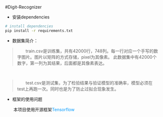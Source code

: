 #Digit-Recognizer

- 安装dependencies

``` bash
# install dependencies
pip install -r requirements.txt
```

- 数据集简介：
><span style="font-size: 14px;">&#160; &#160; &#160; &#160;train.csv是训练集，共有42000行，748列。每一行对应一个手写的数字图片。图片以矩阵的方式存储，pixel为其像素。
此数据集中有42000个数字，第一列为其结果，后面都是其像素表达。</span>

&emsp;
><span style="font-size: 14px;">&#160; &#160; &#160; &#160;test.csv是测试集，为了检验结果与验证模型的准确率，模型必须在test上再跑一次。同时也是为了防止过拟合现象发生。</span>

- 框架的使用问题

&#160; &#160; &#160; &#160;本项目使用开源框架<font color=#0099ff>Tensorflow</font>
